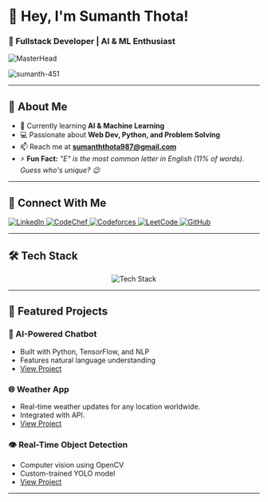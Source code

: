 # **👋 Hey, I'm Sumanth Thota!**  
### **🚀 Fullstack Developer | AI & ML Enthusiast**  

![MasterHead](https://img.freepik.com/free-photo/3d-portrait-people_23-2150793856.jpg)  

<p align="left"> 
  <img src="https://komarev.com/ghpvc/?username=sumanth-451&label=Profile%20views&color=0e75b6&style=flat" alt="sumanth-451" /> 
</p>

---

## **🌱 About Me**  
- 🔭 Currently learning **AI & Machine Learning**  
- 💻 Passionate about **Web Dev, Python, and Problem Solving**  
- 📫 Reach me at **sumanththota987@gmail.com**  
- ⚡ **Fun Fact:** *"E" is the most common letter in English (11% of words). Guess who's unique? 😉*  

---

## **🔗 Connect With Me**  
<p align="left">
  <a href="https://linkedin.com/in/sumanth-thota-656b4032a" target="_blank">
    <img src="https://img.shields.io/badge/LinkedIn-0077B5?style=for-the-badge&logo=linkedin&logoColor=white" alt="LinkedIn">
  </a>
  <a href="https://www.codechef.com/users/sumanth451" target="_blank">
    <img src="https://img.shields.io/badge/CodeChef-%23964B00.svg?style=for-the-badge&logo=CodeChef&logoColor=white" alt="CodeChef">
  </a>
  <a href="https://codeforces.com/profile/sumanth451" target="_blank">
    <img src="https://img.shields.io/badge/Codeforces-1F8ACB?style=for-the-badge&logo=codeforces&logoColor=white" alt="Codeforces">
  </a>
  <a href="https://www.leetcode.com/sumanth451" target="_blank">
    <img src="https://img.shields.io/badge/LeetCode-FFA116?style=for-the-badge&logo=LeetCode&logoColor=black" alt="LeetCode">
  </a>
  <a href="https://github.com/sumanth-451" target="_blank">
    <img src="https://img.shields.io/badge/GitHub-100000?style=for-the-badge&logo=github&logoColor=white" alt="GitHub">
  </a>
</p>

---

## **🛠️ Tech Stack**  
<p align="center">
  <img src="https://skillicons.dev/icons?i=c,cpp,java,python,html,css,js,react,nodejs,express,mongodb,mysql,git,tailwind,bootstrap,opencv,tensorflow,pytorch&perline=9" alt="Tech Stack" />
</p>

---

## **📌 Featured Projects**  
### **🤖 AI-Powered Chatbot**  
- Built with Python, TensorFlow, and NLP  
- Features natural language understanding  
- [View Project](https://github.com/Sumanth-451/Ayurbot)  

### **🌐 Weather App**  
- Real-time weather updates for any location worldwide.
- Integrated with API. 
- [View Project](https://github.com/Sumanth-451/Weather1)  

### **👁️ Real-Time Object Detection**  
- Computer vision using OpenCV  
- Custom-trained YOLO model  
- [View Project](#)  

---

<!---## **📝 Latest Blog Posts**  
- [How I Built My First AI Model](#)  
- [React Hooks Explained Simply](#)  
- [Python Tips for Beginners](#)  
